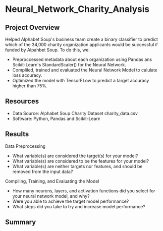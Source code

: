 # Neural_Network_Charity_Analysis

## Project Overview
Helped Alphabet Soup's business team create a binary classifier to predict which of the 34,000 charity organization applicants would be successful if funded by Alpahbet Soup. To do this, we:

- Preproccessed metadata about each organization using Pandas ans Scikit-Learn's StandardScaler() for the Neural Network. 
- Compliled, trained and evaluated the Neural Network Model to calulate loss accuracy.  
- Optimized the model with TensorFLow to predict a target accuracy higher than 75%. 

## Resources
- Data Source: Alphabet Soup Charity Dataset charity_data.csv
- Software: Python, Pandas and Scikit-Learn

## Results
Data Preprocessing
- What variable(s) are considered the target(s) for your model?
- What variable(s) are considered to be the features for your model?
- What variable(s) are neither targets nor features, and should be removed from the input data?

Compiling, Training, and Evaluating the Model
- How many neurons, layers, and activation functions did you select for your neural network model, and why?
- Were you able to achieve the target model performance?
- What steps did you take to try and increase model performance?

## Summary
